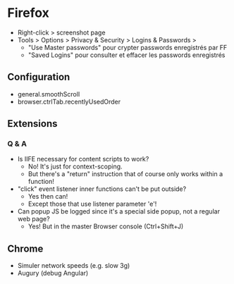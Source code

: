 # Firefox

* Right-click > screenshot page
* Tools > Options > Privacy & Security > Logins & Passwords >
  * "Use Master passwords" pour crypter passwords enregistrés par FF
  * "Saved Logins" pour consulter et effacer les passwords enregistrés

## Configuration

* general.smoothScroll
* browser.ctrlTab.recentlyUsedOrder

## Extensions

### Q & A

* Is IIFE necessary for content scripts to work?
  * No! It's just for context-scoping.
  * But there's a "return" instruction that of course only works within a function!
* "click" event listener inner functions can't be put outside?
  * Yes then can!
  * Except those that use listener parameter 'e'!
* Can popup JS be logged since it's a special side popup, not a regular web page?
  * Yes! But in the master Browser console (Ctrl+Shift+J)

## Chrome

* Simuler network speeds (e.g. slow 3g)
* Augury (debug Angular)